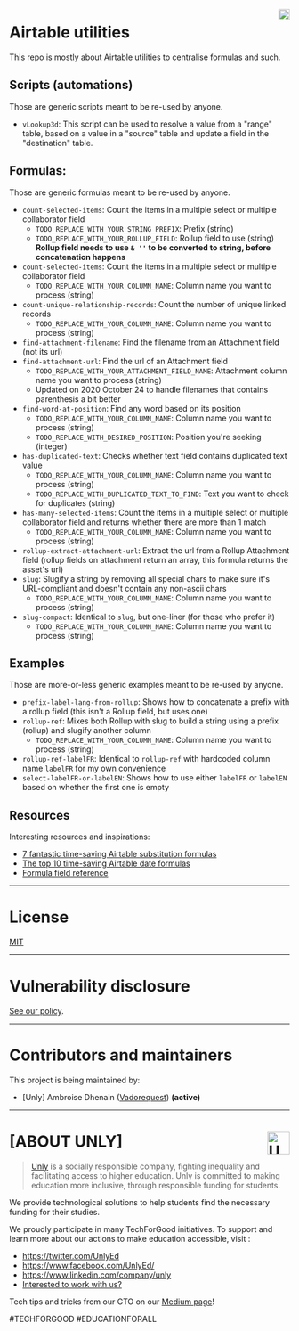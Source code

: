 <a href="https://unly.org"><img src="https://storage.googleapis.com/unly/images/ICON_UNLY.png" align="right" height="20" alt="Unly logo" title="Unly logo" /></a>

Airtable utilities
===

This repo is mostly about Airtable utilities to centralise formulas and such.

## Scripts (automations)

Those are generic scripts meant to be re-used by anyone.

- `vLookup3d`: This script can be used to resolve a value from a "range" table, based on a value in a "source" table and update a field in the "destination" table.

## Formulas:

Those are generic formulas meant to be re-used by anyone.

- `count-selected-items`: Count the items in a multiple select or multiple collaborator field
    - `TODO_REPLACE_WITH_YOUR_STRING_PREFIX`: Prefix (string)
    - `TODO_REPLACE_WITH_YOUR_ROLLUP_FIELD`: Rollup field to use (string)
        **Rollup field needs to use `& ''` to be converted to string, before concatenation happens**
- `count-selected-items`: Count the items in a multiple select or multiple collaborator field
    - `TODO_REPLACE_WITH_YOUR_COLUMN_NAME`: Column name you want to process (string)
- `count-unique-relationship-records`: Count the number of unique linked records
    - `TODO_REPLACE_WITH_YOUR_COLUMN_NAME`: Column name you want to process (string)
- `find-attachment-filename`: Find the filename from an Attachment field (not its url)
- `find-attachment-url`: Find the url of an Attachment field
    - `TODO_REPLACE_WITH_YOUR_ATTACHMENT_FIELD_NAME`: Attachment column name you want to process (string)
    - Updated on 2020 October 24 to handle filenames that contains parenthesis a bit better
- `find-word-at-position`: Find any word based on its position
    - `TODO_REPLACE_WITH_YOUR_COLUMN_NAME`: Column name you want to process (string)
    - `TODO_REPLACE_WITH_DESIRED_POSITION`: Position you're seeking (integer)
- `has-duplicated-text`: Checks whether text field contains duplicated text value 
    - `TODO_REPLACE_WITH_YOUR_COLUMN_NAME`: Column name you want to process (string)
    - `TODO_REPLACE_WITH_DUPLICATED_TEXT_TO_FIND`: Text you want to check for duplicates (string)
- `has-many-selected-items`: Count the items in a multiple select or multiple collaborator field and returns whether there are more than 1 match
    - `TODO_REPLACE_WITH_YOUR_COLUMN_NAME`: Column name you want to process (string)
- `rollup-extract-attachment-url`: Extract the url from a Rollup Attachment field (rollup fields on attachment return an array, this formula returns the asset's url)
- `slug`: Slugify a string by removing all special chars to make sure it's URL-compliant and doesn't contain any non-ascii chars
    - `TODO_REPLACE_WITH_YOUR_COLUMN_NAME`: Column name you want to process (string)
- `slug-compact`: Identical to `slug`, but one-liner (for those who prefer it)
    - `TODO_REPLACE_WITH_YOUR_COLUMN_NAME`: Column name you want to process (string)

## Examples

Those are more-or-less generic examples meant to be re-used by anyone.

- `prefix-label-lang-from-rollup`: Shows how to concatenate a prefix with a rollup field (this isn't a Rollup field, but uses one)
- `rollup-ref`: Mixes both Rollup with slug to build a string using a prefix (rollup) and slugify another column
    - `TODO_REPLACE_WITH_YOUR_COLUMN_NAME`: Column name you want to process (string)
- `rollup-ref-labelFR`: Identical to `rollup-ref` with hardcoded column name `labelFR` for my own convenience
- `select-labelFR-or-labelEN`: Shows how to use either `labelFR` or `labelEN` based on whether the first one is empty

## Resources

Interesting resources and inspirations:
- [7 fantastic time-saving Airtable substitution formulas](https://blog.airtable.com/time-saving-substitution-formulas/)
- [The top 10 time-saving Airtable date formulas](https://blog.airtable.com/the-top-10-time-saving-airtable-date-formulas/)
- [Formula field reference](https://support.airtable.com/hc/en-us/articles/203255215)

---

# License

[MIT](LICENSE)

---

# Vulnerability disclosure

[See our policy](https://github.com/UnlyEd/Unly).

---

# Contributors and maintainers

This project is being maintained by:
- [Unly] Ambroise Dhenain ([Vadorequest](https://github.com/vadorequest)) **(active)**

---

# **[ABOUT UNLY]** <a href="https://unly.org"><img src="https://storage.googleapis.com/unly/images/ICON_UNLY.png" height="40" align="right" alt="Unly logo" title="Unly logo" /></a>

> [Unly](https://unly.org) is a socially responsible company, fighting inequality and facilitating access to higher education.
> Unly is committed to making education more inclusive, through responsible funding for students.

We provide technological solutions to help students find the necessary funding for their studies.

We proudly participate in many TechForGood initiatives. To support and learn more about our actions to make education accessible, visit :
- https://twitter.com/UnlyEd
- https://www.facebook.com/UnlyEd/
- https://www.linkedin.com/company/unly
- [Interested to work with us?](https://jobs.zenploy.io/unly/about)

Tech tips and tricks from our CTO on our [Medium page](https://medium.com/unly-org/tech/home)!

#TECHFORGOOD #EDUCATIONFORALL
